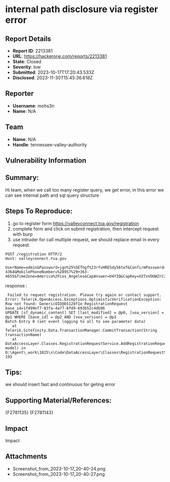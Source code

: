 # internal path disclosure via register error

## Report Details
- **Report ID**: 2213381
- **URL**: https://hackerone.com/reports/2213381
- **State**: Closed
- **Severity**: low
- **Submitted**: 2023-10-17T17:20:43.533Z
- **Disclosed**: 2023-11-30T15:45:36.618Z

## Reporter
- **Username**: mohs3n
- **Name**: N/A

## Team
- **Name**: N/A
- **Handle**: tennessee-valley-authority

## Vulnerability Information
## Summary:
Hi team,
when we call too many register query, we get  error, in this error we can see internal path and sql query structure

## Steps To Reproduce:
1. go to register form https://valleyconnect.tva.gov/registration 
2. complete form and click on submit registration, then intercept request with burp
3. use intruder for call multiple request, we should replace email in every request.

```
POST /registration HTTP/2
Host: valleyconnect.tva.gov

UserName=admin&Password=jgn%25%5EThgf%23rfvHRESdy56tef&ConfirmPassword=jgn%25%5EThgf%23rfvHRESdy56tef&EmailAddress=Z%40jetamooz.com&EmailAddressVerify=Z%40jetamooz.com&FirstName=alex&LastName=jane&Initials=&Suffix=&JobTitle=it&OrganizationType=Business+Partner&OrganizationName=sarv&Country=792&StreetAddress=sary&City=katy&Province=titi&State=AL&ZipCode=&PhoneNumber=%28934%29+734-4364&MobilePhoneNumber=%28957%29+363-4655&TimeZone=America%2FLos_Angeles&CapAnswer=U4YIQ&CapKey=XXTxVOUWZrCz6buVtsgF2cFaPHLSCKVSRQc4z4My13Bee8JiTYVZXmiPd8zLSbMc&BeCheck=
```

response :
```
 Failed to request registration. Please try again or contact support. Error: Telerik.OpenAccess.Exceptions.OptimisticVerificationException: Row not found: GenericOID@b5128f1e RegistrationRequest base_id=1f499ef7-83fa-4a77-8fd9-693b52c4db9b
UPDATE [sf_dynamic_content] SET [last_modified] = @p0, [voa_version] = @p1 WHERE [base_id] = @p2 AND [voa_version] = @p3
Batch Entry 0 (set event logging to all to see parameter data)
   at Telerik.Sitefinity.Data.TransactionManager.CommitTransaction(String transactionName)
   at DataAccessLayer.Classes.RegistrationRequestService.AddRegistrationRequest(RegistrationRequestEntry model) in D:\Agent\_work\1825\s\Code\DataAccessLayer\Classes\RegistrationRequestService.cs:line 193
```

## Tips:
we should insert fast and continuous for geting error

## Supporting Material/References:
{F2781135}
{F2781143}

## Impact

Impact

## Attachments
- Screenshot_from_2023-10-17_20-40-24.png
- Screenshot_from_2023-10-17_20-40-27.png
